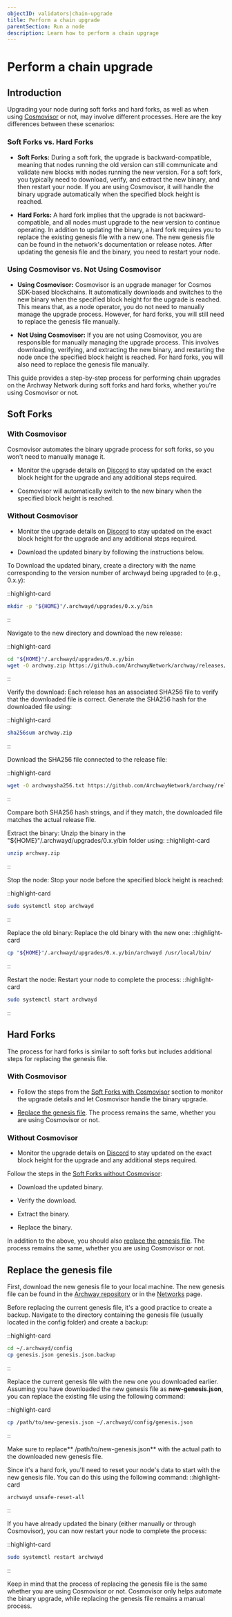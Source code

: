 ```yaml
---
objectID: validators|chain-upgrade
title: Perform a chain upgrade
parentSection: Run a node
description: Learn how to perform a chain upgrage
---
```


# Perform a chain upgrade

## Introduction
Upgrading your node during soft forks and hard forks, as well as when using [Cosmovisor](/validators/becoming-a-validator/cosmovisor) or not, may involve different processes. Here are the key differences between these scenarios:

### Soft Forks vs. Hard Forks

- **Soft Forks:** During a soft fork, the upgrade is backward-compatible, meaning that nodes running the old version can still communicate and validate new blocks with nodes running the new version. For a soft fork, you typically need to download, verify, and extract the new binary, and then restart your node. If you are using Cosmovisor, it will handle the binary upgrade automatically when the specified block height is reached.

- **Hard Forks:** A hard fork implies that the upgrade is not backward-compatible, and all nodes must upgrade to the new version to continue operating. In addition to updating the binary, a hard fork requires you to replace the existing genesis file with a new one. The new genesis file can be found in the network's documentation or release notes. After updating the genesis file and the binary, you need to restart your node.

### Using Cosmovisor vs. Not Using Cosmovisor

- **Using Cosmovisor:** Cosmovisor is an upgrade manager for Cosmos SDK-based blockchains. It automatically downloads and switches to the new binary when the specified block height for the upgrade is reached. This means that, as a node operator, you do not need to manually manage the upgrade process. However, for hard forks, you will still need to replace the genesis file manually.

- **Not Using Cosmovisor:** If you are not using Cosmovisor, you are responsible for manually managing the upgrade process. This involves downloading, verifying, and extracting the new binary, and restarting the node once the specified block height is reached. For hard forks, you will also need to replace the genesis file manually.



This guide provides a step-by-step process for performing chain upgrades on the Archway Network during soft forks and hard forks, whether you're using Cosmovisor or not.

## Soft Forks
### With Cosmovisor
Cosmovisor automates the binary upgrade process for soft forks, so you won't need to manually manage it.

- Monitor the upgrade details on <a href="https://discord.gg/archwayhq" target="_blank">Discord</a> to stay updated on the exact block height for the upgrade and any additional steps required.

- Cosmovisor will automatically switch to the new binary when the specified block height is reached.

### Without Cosmovisor
- Monitor the upgrade details on <a href="https://discord.gg/archwayhq" target="_blank">Discord</a> to stay updated on the exact block height for the upgrade and any additional steps required.

- Download the updated binary by following the instructions below.


To Download the updated binary, create a directory with the name corresponding to the version number of archwayd being upgraded to (e.g., 0.x.y):


::highlight-card
```bash
mkdir -p "${HOME}"/.archwayd/upgrades/0.x.y/bin
```
::

Navigate to the new directory and download the new release:

::highlight-card
```bash
cd "${HOME}"/.archwayd/upgrades/0.x.y/bin
wget -O archway.zip https://github.com/ArchwayNetwork/archway/releases/download/v0.x.y/archwayd-v0.x.y-linux-amd64.zip
```
::


Verify the download: Each release has an associated SHA256 file to verify that the downloaded file is correct. Generate the SHA256 hash for the downloaded file using:

::highlight-card
```bash
sha256sum archway.zip
```
::

Download the SHA256 file connected to the release file:

::highlight-card
```bash
wget -O archwaysha256.txt https://github.com/ArchwayNetwork/archway/releases/download/v0.x.y/archwayd-v0.x.y-linux-amd64.zip.sha256

```
::


Compare both SHA256 hash strings, and if they match, the downloaded file matches the actual release file.


Extract the binary: Unzip the binary in the "${HOME}"/.archwayd/upgrades/0.x.y/bin folder using:
::highlight-card
```bash
unzip archway.zip
```
::

Stop the node: Stop your node before the specified block height is reached:

::highlight-card
```bash
sudo systemctl stop archwayd
```
::

Replace the old binary: Replace the old binary with the new one:
::highlight-card
```bash
cp "${HOME}"/.archwayd/upgrades/0.x.y/bin/archwayd /usr/local/bin/

```
::


Restart the node: Restart your node to complete the process:
::highlight-card
```bash
sudo systemctl start archwayd

```
::





## Hard Forks
The process for hard forks is similar to soft forks but includes additional steps for replacing the genesis file.

### With Cosmovisor
- Follow the steps from the [Soft Forks with Cosmovisor](#soft-forks) section to monitor the upgrade details and let Cosmovisor handle the binary upgrade.

- [Replace the genesis file](#replace-the-genesis-file). The process remains the same, whether you are using Cosmovisor or not.

### Without Cosmovisor

- Monitor the upgrade details on <a href="https://discord.gg/archwayhq" target="_blank">Discord</a> to stay updated on the exact block height for the upgrade and any additional steps required.

Follow the steps in the [Soft Forks without Cosmovisor](#soft-forks):

- Download the updated binary.

- Verify the download.

- Extract the binary.

- Replace the binary.

In addition to the above, you should also [replace the genesis file](#replace-the-genesis-file). The process remains the same, whether you are using Cosmovisor or not.



## Replace the genesis file

First, download the new genesis file to your local machine. The new genesis file can be found in the <a href="https://github.com/archway-network/networks/tree/main/constantine-2" target="_blank">Archway repository</a> or in the [Networks](/resources/networks) page.

Before replacing the current genesis file, it's a good practice to create a backup. Navigate to the directory containing the genesis file (usually located in the config folder) and create a backup:

::highlight-card
```bash
cd ~/.archwayd/config
cp genesis.json genesis.json.backup

```
::

Replace the current genesis file with the new one you downloaded earlier. Assuming you have downloaded the new genesis file as **new-genesis.json**, you can replace the existing file using the following command:

::highlight-card
```bash
cp /path/to/new-genesis.json ~/.archwayd/config/genesis.json

```
::


Make sure to replace** /path/to/new-genesis.json** with the actual path to the downloaded new genesis file.

Since it's a hard fork, you'll need to reset your node's data to start with the new genesis file. You can do this using the following command:
::highlight-card
```bash
archwayd unsafe-reset-all
```
::


If you have already updated the binary (either manually or through Cosmovisor), you can now restart your node to complete the process:

::highlight-card
```bash
sudo systemctl restart archwayd
```
::

Keep in mind that the process of replacing the genesis file is the same whether you are using Cosmovisor or not. Cosmovisor only helps automate the binary upgrade, while replacing the genesis file remains a manual process.


